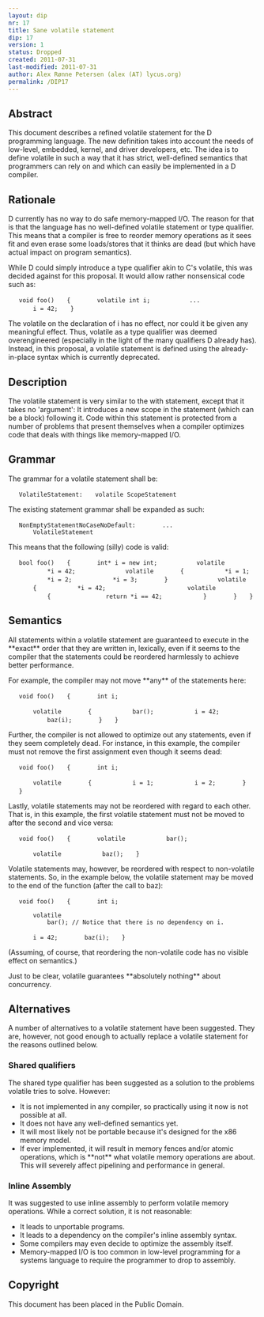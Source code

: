 ```yaml
---
layout: dip
nr: 17
title: Sane volatile statement
dip: 17
version: 1
status: Dropped
created: 2011-07-31
last-modified: 2011-07-31
author: Alex Rønne Petersen (alex (AT) lycus.org)
permalink: /DIP17
---
```


Abstract
--------

This document describes a refined volatile statement for the D
programming language. The new definition takes into account the needs of
low-level, embedded, kernel, and driver developers, etc. The idea is to
define volatile in such a way that it has strict, well-defined semantics
that programmers can rely on and which can easily be implemented in a D
compiler.

Rationale
---------

D currently has no way to do safe memory-mapped I/O. The reason for that
is that the language has no well-defined volatile statement or type
qualifier. This means that a compiler is free to reorder memory
operations as it sees fit and even erase some loads/stores that it
thinks are dead (but which have actual impact on program semantics).

While D could simply introduce a type qualifier akin to C's volatile,
this was decided against for this proposal. It would allow rather
nonsensical code such as:

`   void foo()`
`   {`
`       volatile int i;`
`   `
`       ...`
`   `
`       i = 42;`
`   }`

The volatile on the declaration of i has no effect, nor could it be
given any meaningful effect. Thus, volatile as a type qualifier was
deemed overengineered (especially in the light of the many qualifiers D
already has). Instead, in this proposal, a volatile statement is defined
using the already-in-place syntax which is currently deprecated.

Description
-----------

The volatile statement is very similar to the with statement, except
that it takes no 'argument': It introduces a new scope in the statement
(which can be a block) following it. Code within this statement is
protected from a number of problems that present themselves when a
compiler optimizes code that deals with things like memory-mapped I/O.

Grammar
-------

The grammar for a volatile statement shall be:

`   VolatileStatement:`
`   volatile ScopeStatement`

The existing statement grammar shall be expanded as such:

`   NonEmptyStatementNoCaseNoDefault:`
`       ...`
`       VolatileStatement`

This means that the following (silly) code is valid:

`   bool foo()`
`   {`
`       int* i = new int;`
`   `
`       volatile`
`           *i = 42;`
`      `
`       volatile`
`       {`
`           *i = 1;`
`           *i = 2;`
`           *i = 3;`
`       }`
`      `
`       volatile`
`       {`
`           *i = 42;`
`           `
`           volatile`
`           {`
`               return *i == 42;`
`           }`
`       }`
`   }`

Semantics
---------

All statements within a volatile statement are guaranteed to execute in
the \*\*exact\*\* order that they are written in, lexically, even if it
seems to the compiler that the statements could be reordered harmlessly
to achieve better performance.

For example, the compiler may not move \*\*any\*\* of the statements
here:

`   void foo()`
`   {`
`       int i;`

`       volatile`
`       {`
`           bar();`
`           i = 42;`
`           baz(i);`
`       }`
`   }`

Further, the compiler is not allowed to optimize out any statements,
even if they seem completely dead. For instance, in this example, the
compiler must not remove the first assignment even though it seems dead:

`   void foo()`
`   {`
`       int i;`

`       volatile`
`       {`
`           i = 1;`
`           i = 2;`
`       }`
`   }`
`   `

Lastly, volatile statements may not be reordered with regard to each
other. That is, in this example, the first volatile statement must not
be moved to after the second and vice versa:

`   void foo()`
`   {`
`       volatile`
`           bar();`

`       volatile`
`           baz();`
`   }`

Volatile statements may, however, be reordered with respect to
non-volatile statements. So, in the example below, the volatile
statement may be moved to the end of the function (after the call to
baz):

`   void foo()`
`   {`
`       int i;`

`       volatile`
`           bar(); // Notice that there is no dependency on i.`

`       i = 42;`
`       baz(i);`
`   }`

(Assuming, of course, that reordering the non-volatile code has no
visible effect on semantics.)

Just to be clear, volatile guarantees \*\*absolutely nothing\*\* about
concurrency.

Alternatives
------------

A number of alternatives to a volatile statement have been suggested.
They are, however, not good enough to actually replace a volatile
statement for the reasons outlined below.

### Shared qualifiers

The shared type qualifier has been suggested as a solution to the
problems volatile tries to solve. However:

-   It is not implemented in any compiler, so practically using it now
    is not possible at all.
-   It does not have any well-defined semantics yet.
-   It will most likely not be portable because it's designed for the
    x86 memory model.
-   If ever implemented, it will result in memory fences and/or atomic
    operations, which is \*\*not\*\* what volatile memory operations
    are about. This will severely affect pipelining and performance
    in general.

### Inline Assembly

It was suggested to use inline assembly to perform volatile memory
operations. While a correct solution, it is not reasonable:

-   It leads to unportable programs.
-   It leads to a dependency on the compiler's inline assembly syntax.
-   Some compilers may even decide to optimize the assembly itself.
-   Memory-mapped I/O is too common in low-level programming for a
    systems language to require the programmer to drop to assembly.

Copyright
---------

This document has been placed in the Public Domain.
